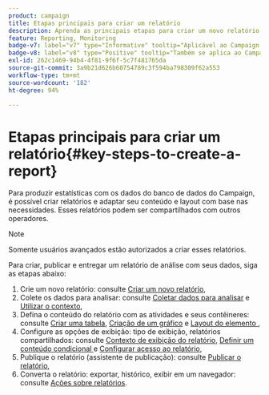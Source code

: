 ```yaml
---
product: campaign
title: Etapas principais para criar um relatório
description: Aprenda as principais etapas para criar um novo relatório
feature: Reporting, Monitoring
badge-v7: label="v7" type="Informative" tooltip="Aplicável ao Campaign Classic v7"
badge-v8: label="v8" type="Positive" tooltip="Também se aplica ao Campaign v8"
exl-id: 262c1469-94b4-4f81-9f6f-5c7f481765da
source-git-commit: 3a9b21d626b60754789c3f594ba798309f62a553
workflow-type: tm+mt
source-wordcount: '182'
ht-degree: 94%

---
```


# Etapas principais para criar um relatório{#key-steps-to-create-a-report}



Para produzir estatísticas com os dados do banco de dados do Campaign, é possível criar relatórios e adaptar seu conteúdo e layout com base nas necessidades. Esses relatórios podem ser compartilhados com outros operadores.

>[!NOTE]
>
>Somente usuários avançados estão autorizados a criar esses relatórios.

Para criar, publicar e entregar um relatório de análise com seus dados, siga as etapas abaixo:

1. Crie um novo relatório: consulte [Criar um novo relatório](../../reporting/using/creating-a-new-report.md),
1. Colete os dados para analisar: consulte [Coletar dados para analisar](../../reporting/using/collecting-data-to-analyze.md) e [Utilizar o contexto](../../reporting/using/using-the-context.md),
1. Defina o conteúdo do relatório com as atividades e seus contêineres: consulte [Criar uma tabela](../../reporting/using/creating-a-table.md), [Criação de um gráfico](../../reporting/using/creating-a-chart.md) e [Layout do elemento ](../../reporting/using/element-layout.md),
1. Configure as opções de exibição: tipo de exibição, relatórios compartilhados: consulte [Contexto de exibição do relatório](../../reporting/using/configuring-access-to-the-report.md#report-display-context), [Definir um conteúdo condicional ](../../reporting/using/defining-a-conditional-content.md)e [Configurar acesso ao relatório](../../reporting/using/configuring-access-to-the-report.md),
1. Publique o relatório (assistente de publicação): consulte [Publicar o relatório](../../reporting/using/configuring-access-to-the-report.md#publishing-the-report),
1. Converta o relatório: exportar, histórico, exibir em um navegador: consulte [Ações sobre relatórios](../../reporting/using/actions-on-reports.md).
